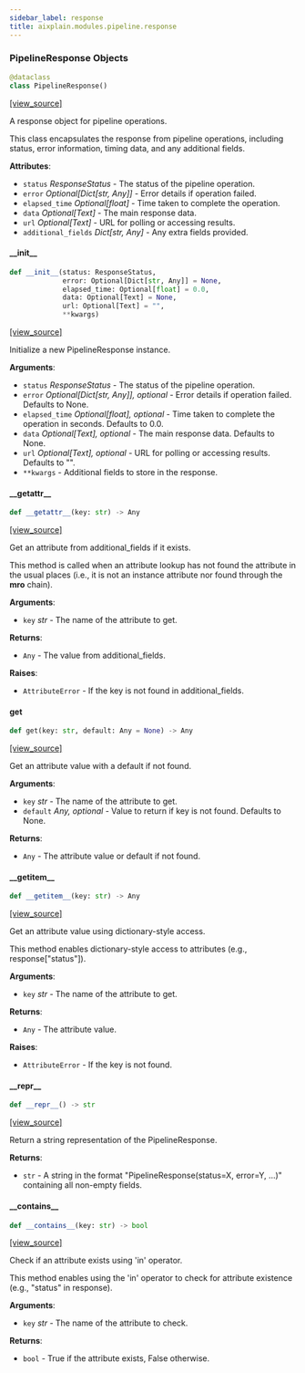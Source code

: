 ```yaml
---
sidebar_label: response
title: aixplain.modules.pipeline.response
---
```


### PipelineResponse Objects

```python
@dataclass
class PipelineResponse()
```

[[view_source]](https://github.com/aixplain/aiXplain/blob/main/aixplain/modules/pipeline/response.py#L7)

A response object for pipeline operations.

This class encapsulates the response from pipeline operations, including
status, error information, timing data, and any additional fields.

**Attributes**:

- `status` _ResponseStatus_ - The status of the pipeline operation.
- `error` _Optional[Dict[str, Any]]_ - Error details if operation failed.
- `elapsed_time` _Optional[float]_ - Time taken to complete the operation.
- `data` _Optional[Text]_ - The main response data.
- `url` _Optional[Text]_ - URL for polling or accessing results.
- `additional_fields` _Dict[str, Any]_ - Any extra fields provided.

#### \_\_init\_\_

```python
def __init__(status: ResponseStatus,
             error: Optional[Dict[str, Any]] = None,
             elapsed_time: Optional[float] = 0.0,
             data: Optional[Text] = None,
             url: Optional[Text] = "",
             **kwargs)
```

[[view_source]](https://github.com/aixplain/aiXplain/blob/main/aixplain/modules/pipeline/response.py#L22)

Initialize a new PipelineResponse instance.

**Arguments**:

- `status` _ResponseStatus_ - The status of the pipeline operation.
- `error` _Optional[Dict[str, Any]], optional_ - Error details if operation
  failed. Defaults to None.
- `elapsed_time` _Optional[float], optional_ - Time taken to complete the
  operation in seconds. Defaults to 0.0.
- `data` _Optional[Text], optional_ - The main response data.
  Defaults to None.
- `url` _Optional[Text], optional_ - URL for polling or accessing results.
  Defaults to &quot;&quot;.
- `**kwargs` - Additional fields to store in the response.

#### \_\_getattr\_\_

```python
def __getattr__(key: str) -> Any
```

[[view_source]](https://github.com/aixplain/aiXplain/blob/main/aixplain/modules/pipeline/response.py#L52)

Get an attribute from additional_fields if it exists.

This method is called when an attribute lookup has not found the
attribute in the usual places (i.e., it is not an instance attribute
nor found through the __mro__ chain).

**Arguments**:

- `key` _str_ - The name of the attribute to get.
  

**Returns**:

- `Any` - The value from additional_fields.
  

**Raises**:

- `AttributeError` - If the key is not found in additional_fields.

#### get

```python
def get(key: str, default: Any = None) -> Any
```

[[view_source]](https://github.com/aixplain/aiXplain/blob/main/aixplain/modules/pipeline/response.py#L73)

Get an attribute value with a default if not found.

**Arguments**:

- `key` _str_ - The name of the attribute to get.
- `default` _Any, optional_ - Value to return if key is not found.
  Defaults to None.
  

**Returns**:

- `Any` - The attribute value or default if not found.

#### \_\_getitem\_\_

```python
def __getitem__(key: str) -> Any
```

[[view_source]](https://github.com/aixplain/aiXplain/blob/main/aixplain/modules/pipeline/response.py#L86)

Get an attribute value using dictionary-style access.

This method enables dictionary-style access to attributes
(e.g., response[&quot;status&quot;]).

**Arguments**:

- `key` _str_ - The name of the attribute to get.
  

**Returns**:

- `Any` - The attribute value.
  

**Raises**:

- `AttributeError` - If the key is not found.

#### \_\_repr\_\_

```python
def __repr__() -> str
```

[[view_source]](https://github.com/aixplain/aiXplain/blob/main/aixplain/modules/pipeline/response.py#L103)

Return a string representation of the PipelineResponse.

**Returns**:

- `str` - A string in the format &quot;PipelineResponse(status=X, error=Y, ...)&quot;
  containing all non-empty fields.

#### \_\_contains\_\_

```python
def __contains__(key: str) -> bool
```

[[view_source]](https://github.com/aixplain/aiXplain/blob/main/aixplain/modules/pipeline/response.py#L123)

Check if an attribute exists using &#x27;in&#x27; operator.

This method enables using the &#x27;in&#x27; operator to check for attribute
existence (e.g., &quot;status&quot; in response).

**Arguments**:

- `key` _str_ - The name of the attribute to check.
  

**Returns**:

- `bool` - True if the attribute exists, False otherwise.

